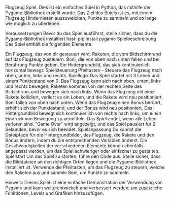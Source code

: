 Flugzeug Spiel.
Dies ist ein einfaches Spiel in Python, das mithilfe der Pygame-Bibliothek erstellt wurde. Das Ziel des Spiels ist es, mit einem Flugzeug Hindernissen auszuweichen, Punkte zu sammeln und so lange wie möglich zu überleben.

Voraussetzungen
Bevor du das Spiel ausführst, stelle sicher, dass du die Pygame-Bibliothek installiert hast:
pip install pygame
Spielbeschreibung
Das Spiel enthält die folgenden Elemente:

Ein Flugzeug, das von dir gesteuert wird.
Raketen, die vom Bildschirmrand auf das Flugzeug zusteuern.
Boni, die von oben nach unten fallen und bei Berührung Punkte geben.
Ein Hintergrundbild, das sich kontinuierlich horizontal bewegt.
Spielsteuerung
Pfeiltasten - Steuere das Flugzeug nach oben, unten, links und rechts.
Spiellogik
Das Spiel startet mit 3 Leben und einem Punktestand von 0.
Das Flugzeug kann sich nach oben, unten, links und rechts bewegen.
Raketen kommen von der rechten Seite des Bildschirms und bewegen sich nach links. Wenn das Flugzeug mit einer Rakete kollidiert, verliert es ein Leben, und die Rakete wird neu positioniert.
Boni fallen von oben nach unten. Wenn das Flugzeug einen Bonus berührt, erhöht sich der Punktestand, und der Bonus wird neu positioniert.
Das Hintergrundbild bewegt sich kontinuierlich von rechts nach links, um einen Eindruck von Bewegung zu vermitteln.
Das Spiel endet, wenn alle Leben verloren sind. "Game Over" wird angezeigt, und das Spiel pausiert für 2 Sekunden, bevor es sich beendet.
Spielanpassung
Du kannst die Dateipfade für die Hintergrundbilder, das Flugzeug, die Rakete und den Bonus ändern, indem du die entsprechenden Variablen änderst.
Die Geschwindigkeiten der verschiedenen Elemente können ebenfalls angepasst werden, um das Spiel schwieriger oder einfacher zu gestalten.
Spielstart
Um das Spiel zu starten, führe den Code aus. Stelle sicher, dass die Bilddateien an den richtigen Orten liegen und die Pygame-Bibliothek installiert ist. Verwende die Pfeiltasten, um das Flugzeug zu steuern, weiche den Raketen aus und sammle Boni, um Punkte zu sammeln.

Hinweis: Dieses Spiel ist eine einfache Demonstration der Verwendung von Pygame und kann weiterentwickelt und verbessert werden, um zusätzliche Funktionen, Levels und Grafiken hinzuzufügen.
